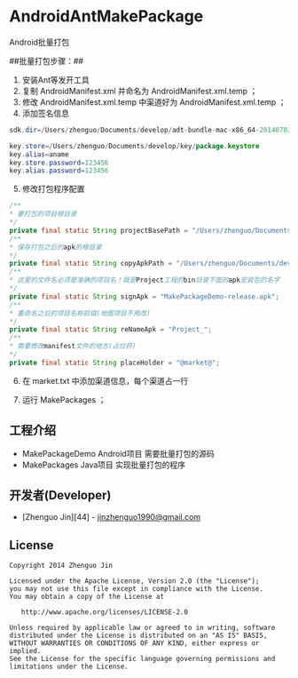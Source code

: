 # AndroidAntMakePackage
Android批量打包

##批量打包步骤：##
 1. 安装Ant等发开工具
 2. 复制 AndroidManifest.xml 并命名为 AndroidManifest.xml.temp ；
 3. 修改 AndroidManifest.xml.temp 中渠道好为 AndroidManifest.xml.temp ；
 4. 添加签名信息
 
 ```java
sdk.dir=/Users/zhenguo/Documents/develop/adt-bundle-mac-x86_64-20140702/sdk

key.store=/Users/zhenguo/Documents/develop/key/package.keystore
key.alias=aname
key.store.password=123456
key.alias.password=123456
 ```
 
 5. 修改打包程序配置

 
 ```java
/**
 * 要打包的项目根目录
 */
 private final static String projectBasePath = "/Users/zhenguo/Documents/develop/github/AndroidAntMakePackage/MakePackageDemo";
/**
 * 保存打包之后的apk的根目录
 */
private final static String copyApkPath = "/Users/zhenguo/Documents/develop/apks";
/**
 * 这里的文件名必须是准确的项目名！就是Project工程的bin目录下面的apk安装包的名字
 */
private final static String signApk = "MakePackageDemo-release.apk";
/**
 * 重命名之后的项目名称前缀(地图项目不用改)
 */
private final static String reNameApk = "Project_";
/**
 * 需要修改manifest文件的地方(占位符)
 */
private final static String placeHolder = "@market@";
 ```
 
 6. 在 market.txt 中添加渠道信息，每个渠道占一行
 
 7. 运行 MakePackages ；
 
## 工程介绍 ##

 * MakePackageDemo Android项目 需要批量打包的源码
 * MakePackages Java项目 实现批量打包的程序

## 开发者(Developer) ##

* [Zhenguo Jin][44] - <jinzhenguo1990@gmail.com>


## License ##

    Copyright 2014 Zhenguo Jin

    Licensed under the Apache License, Version 2.0 (the "License");
    you may not use this file except in compliance with the License.
    You may obtain a copy of the License at

       http://www.apache.org/licenses/LICENSE-2.0

    Unless required by applicable law or agreed to in writing, software
    distributed under the License is distributed on an "AS IS" BASIS,
    WITHOUT WARRANTIES OR CONDITIONS OF ANY KIND, either express or implied.
    See the License for the specific language governing permissions and
    limitations under the License.

